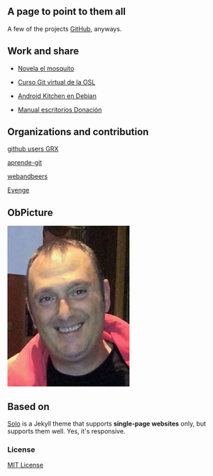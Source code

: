 ## A page to point to them all

A few of the projects [GitHub](https://github.com/Makova), anyways.

## Work and share

* [Novela el mosquito](https://github.com/Makova/mosquito)
 
* [Curso Git virtual de la OSL](https://github.com/Makova/Curso-Git-OSL)

* [Android Kitchen en Debian](https://github.com/Makova/Android-Galicia/blob/master/instalacion.md)
 
* [Manual escritorios Donación](https://github.com/Makova/manual-escritorios)


## Organizations and contribution

[github users GRX](https://github.com/github-users-grx)

[aprende-git](https://github.com/aprende-git)

[webandbeers](https://github.com/webandbeers)

[Evenge](https://github.com/Makova/EVENGE)

## ObPicture

![Manu Cogolludo](makova.jpg)

## Based on

[Solo](http://chibicode.github.io/solo) is a Jekyll theme that supports **single-page websites** only, but supports them well. Yes, it's responsive.

### License

[MIT License](http://chibicode.mit-license.org/)
